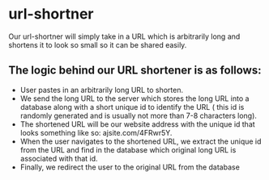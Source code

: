 # url-shortner
Our url-shortner will simply take in a URL which is arbitrarily long and shortens it to look so small so it can be shared easily.
<br>
## The logic behind our URL shortener is as follows:
- User pastes in an arbitrarily long URL to shorten.
- We send the long URL to the server which stores the long URL into a database along with a short unique id to identify the URL ( this id is randomly generated and is usually not more than 7-8 characters long).
- The shortened URL will be our website address with the unique id that looks something like so: ajsite.com/4FRwr5Y.
- When the user navigates to the shortened URL, we extract the unique id from the URL and find in the database which original long URL is associated with that id.
- Finally, we redirect the user to the original URL from the database
